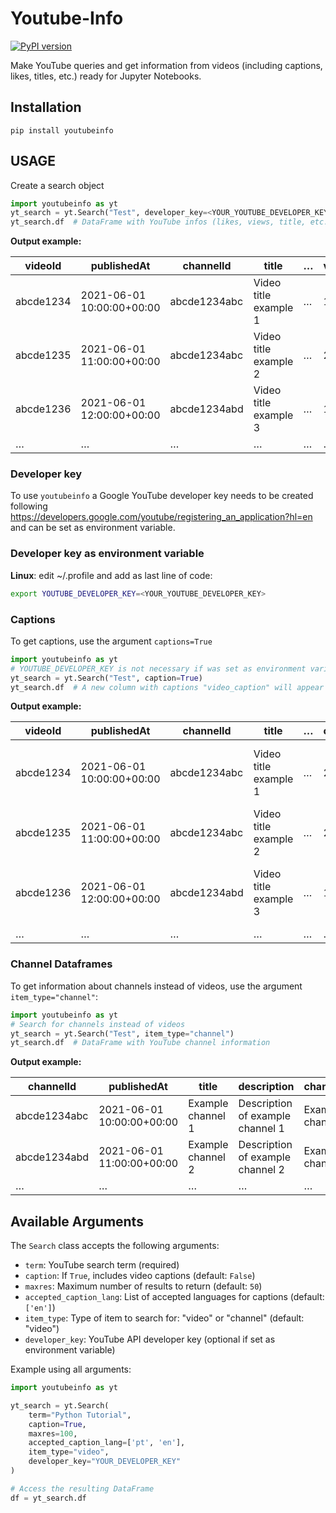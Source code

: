 # Youtube-Info

[![PyPI version](https://badge.fury.io/py/youtubeinfo.svg)](https://badge.fury.io/py/youtubeinfo)

Make YouTube queries and get information from videos (including captions, likes, titles, etc.) ready for Jupyter Notebooks.

## Installation

```shell
pip install youtubeinfo
```

## USAGE

Create a search object

```python
import youtubeinfo as yt
yt_search = yt.Search("Test", developer_key=<YOUR_YOUTUBE_DEVELOPER_KEY>)
yt_search.df  # DataFrame with YouTube infos (likes, views, title, etc.)
```

__Output example:__

| videoId   | publishedAt               | channelId    | title                 | … | viewCount | likeCount | favoriteCount | commentCount |
|-----------|---------------------------|--------------|-----------------------|---|-----------|-----------|---------------|--------------|
| abcde1234 | 2021-06-01 10:00:00+00:00 | abcde1234abc | Video title example 1 | … | 100000    | 6000      | 0             | 200          |
| abcde1235 | 2021-06-01 11:00:00+00:00 | abcde1234abc | Video title example 2 | … | 200000    | 5000      | 1             | 210          |
| abcde1236 | 2021-06-01 12:00:00+00:00 | abcde1234abd | Video title example 3 | … | 100000    | 4000      | 0             | 150          |
| …         | …                         | …            | …                     | … | …         | …         | …             | …            |

### Developer key

To use ```youtubeinfo``` a Google YouTube developer key needs to be created following https://developers.google.com/youtube/registering_an_application?hl=en and can be set as environment variable.

### Developer key as environment variable

**Linux**: edit ~/.profile and add as last line of code:

```bash
export YOUTUBE_DEVELOPER_KEY=<YOUR_YOUTUBE_DEVELOPER_KEY>
```

### Captions

To get captions, use the argument ```captions=True```

```python
import youtubeinfo as yt
# YOUTUBE_DEVELOPER_KEY is not necessary if was set as environment variable
yt_search = yt.Search("Test", caption=True)
yt_search.df  # A new column with captions "video_caption" will appear
```

__Output example:__

| videoId   | publishedAt               | channelId    | title                 | … | commentCount | video_caption                                            |
|-----------|---------------------------|--------------|-----------------------|---|--------------|----------------------------------------------------------|
| abcde1234 | 2021-06-01 10:00:00+00:00 | abcde1234abc | Video title example 1 | … | 200          | What they say; words and more words; thanks for watching |
| abcde1235 | 2021-06-01 11:00:00+00:00 | abcde1234abc | Video title example 2 | … | 210          | None                                                     |
| abcde1236 | 2021-06-01 12:00:00+00:00 | abcde1234abd | Video title example 3 | … | 150          | Words and more words and more words; thanks for watching |
| …         | …                         | …            | …                     | … | …            | …                                                        |

### Channel Dataframes

To get information about channels instead of videos, use the argument `item_type="channel"`:

```python
import youtubeinfo as yt
# Search for channels instead of videos
yt_search = yt.Search("Test", item_type="channel")
yt_search.df  # DataFrame with YouTube channel information
```

__Output example:__

| channelId    | publishedAt               | title                  | description                      | channelTitle         | publishTime                |
|--------------|---------------------------|------------------------|----------------------------------|----------------------|----------------------------|
| abcde1234abc | 2021-06-01 10:00:00+00:00 | Example channel 1      | Description of example channel 1 | Example channel 1    | 2021-06-01 10:00:00+00:00 |
| abcde1234abd | 2021-06-01 11:00:00+00:00 | Example channel 2      | Description of example channel 2 | Example channel 2    | 2021-06-01 11:00:00+00:00 |
| …            | …                         | …                      | …                                | …                    | …                          |

## Available Arguments

The `Search` class accepts the following arguments:

- `term`: YouTube search term (required)
- `caption`: If `True`, includes video captions (default: `False`)
- `maxres`: Maximum number of results to return (default: `50`)
- `accepted_caption_lang`: List of accepted languages for captions (default: `['en']`)
- `item_type`: Type of item to search for: "video" or "channel" (default: "video")
- `developer_key`: YouTube API developer key (optional if set as environment variable)

Example using all arguments:

```python
import youtubeinfo as yt

yt_search = yt.Search(
    term="Python Tutorial",
    caption=True,
    maxres=100,
    accepted_caption_lang=['pt', 'en'],
    item_type="video",
    developer_key="YOUR_DEVELOPER_KEY"
)

# Access the resulting DataFrame
df = yt_search.df
```
